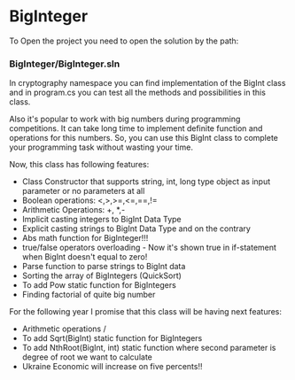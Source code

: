 # BigInteger
To Open the project you need to open the solution by the path:
### BigInteger/BigInteger.sln

In cryptography namespace you can find implementation of the BigInt class and in program.cs you can test all the methods and possibilities in this class.

Also it's popular to work with big numbers during programming competitions. It can take long time to implement definite function and operations for this numbers. So, you can use this BigInt class to complete your programming task without wasting your time.

Now, this class has following features:
- Class Constructor that supports string, int, long type object as input parameter or no parameters at all
- Boolean operations: <,>,>=,<=,==,!=
- Arithmetic Operations: +, *,-
- Implicit casting integers to BigInt Data Type
- Explicit casting strings to BigInt Data Type and on the contrary
- Abs math function for BigInteger!!!
- true/false operators overloading - Now it's shown true in if-statement when BigInt doesn't equal to zero!
- Parse function to parse strings to BigInt data
- Sorting the array of BigIntegers (QuickSort)
- To add Pow static function for BigIntegers
- Finding factorial of quite big number


For the following year I promise that this class will be having next features:
- Arithmetic operations /
- To add Sqrt(BigInt) static function for BigIntegers
- To add NthRoot(BigInt, int) static function where second parameter is degree of root we want to calculate
- Ukraine Economic will increase on five percents!!
